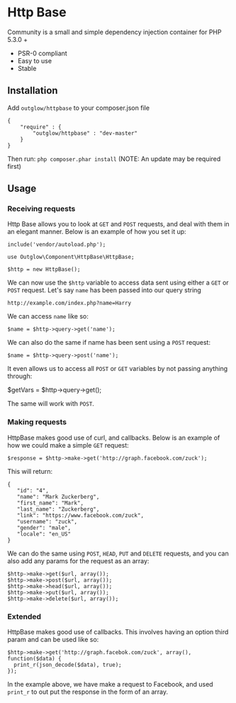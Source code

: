 # Http Base

Community is a small and simple dependency injection container for PHP 5.3.0 +

  - PSR-0 compliant
  - Easy to use
  - Stable

## Installation
Add `outglow/httpbase` to your composer.json file

    {
        "require" : {
            "outglow/httpbase" : "dev-master"
        }
    }
Then run: `php composer.phar install`
(NOTE: An update may be required first)

## Usage
### Receiving requests
Http Base allows you to look at `GET` and `POST` requests, and deal with them in an elegant manner.
Below is an example of how you set it up:

    include('vendor/autoload.php');
    
    use Outglow\Component\HttpBase\HttpBase;
    
    $http = new HttpBase();

We can now use the `$http` variable to access data sent using either a `GET` or `POST` request.
Let's say `name` has been passed into our query string

	http://example.com/index.php?name=Harry

We can access `name` like so:

	$name = $http->query->get('name');

We can also do the same if name has been sent using a `POST` request:

	$name = $http->query->post('name');

It even allows us to access all `POST` or `GET` variables by not passing anything through:

  $getVars = $http->query->get();

The same will work with `POST`.

### Making requests
HttpBase makes good use of curl, and callbacks. Below is an example of how we could make a simple `GET` request:

    $response = $http->make->get('http://graph.facebook.com/zuck');

This will return:

    {
       "id": "4",
       "name": "Mark Zuckerberg",
       "first_name": "Mark",
       "last_name": "Zuckerberg",
       "link": "https://www.facebook.com/zuck",
       "username": "zuck",
       "gender": "male",
       "locale": "en_US"
    }

We can do the same using `POST`, `HEAD`, `PUT` and `DELETE` requests, and
you can also add any params for the request as an array:

    $http->make->get($url, array());
    $http->make->post($url, array());
    $http->make->head($url, array());
    $http->make->put($url, array());
    $http->make->delete($url, array());

### Extended

HttpBase makes good use of callbacks. This involves having an option third param
and can be used like so:

    $http->make->get('http://graph.facebok.com/zuck', array(), function($data) {
      print_r(json_decode($data), true);
    });

In the example above, we have make a request to Facebook, and used `print_r` to
out put the response in the form of an array.
